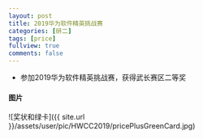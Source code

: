 ```yaml
---
layout: post
title: 2019华为软件精英挑战赛
categories: [研二]
tags: [price]
fullview: true
comments: false
---
```



* 参加2019华为软件精英挑战赛，获得武长赛区二等奖

#### 图片

![奖状和绿卡]({{ site.url }}/assets/user/pic/HWCC2019/pricePlusGreenCard.jpg)

